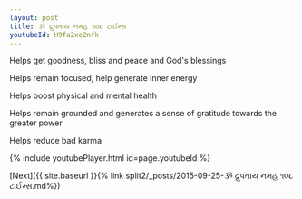 ```yaml
---
layout: post
title: ૐ દ્રુપતાય નમહ ૧૦૮ ટાઈમ્સ
youtubeId: H9fa2xe2nfk
---
```

 
 
Helps get goodness, bliss and peace and God's blessings
 
Helps remain focused, help generate inner energy 
 
Helps boost physical and mental health 
 
Helps remain grounded and generates a sense of gratitude towards the greater power 
 
Helps reduce bad karma
 
 
 
 


{% include youtubePlayer.html id=page.youtubeId %}
 
[Next]({{ site.baseurl }}{% link  split2/_posts/2015-09-25-ૐ દ્રુપતાય નમહ ૧૦૮ ટાઈમ્સ.md%})
 
